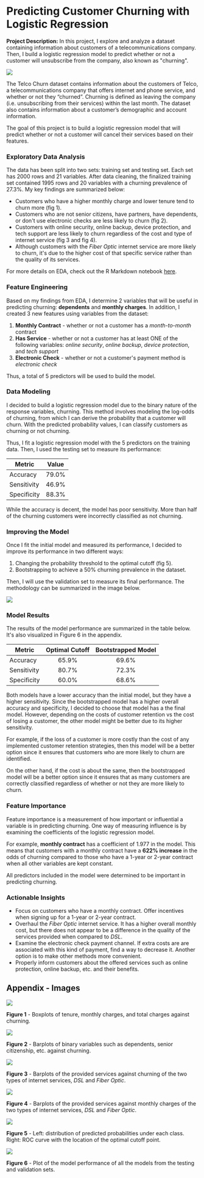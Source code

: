 # Predicting Customer Churning with Logistic Regression

**Project Description:** In this project, I explore and analyze a dataset containing information about customers of a telecommunications company. Then, I build a logistic regression model to predict whether or not a customer will unsubscribe from the company, also known as "churning".

<img src="images/project5_images/churn.png?_raw=true"/>

The Telco Churn dataset contains information about the customers of Telco, a telecommunications company that offers internet and phone service, and whether or not they “churned”. Churning is defined as leaving the company (i.e. unsubscribing from their services) within the last month. The dataset also contains information about a customer’s demographic and account information. 

The goal of this project is to build a logistic regression model that will predict whether or not a customer will cancel their services based on their features.


### Exploratory Data Analysis

The data has been split into two sets: training set and testing set. Each set has 2000 rows and 21 variables. After data cleaning, the finalized training set contained 1995 rows and 20 variables with a churning prevalence of 27.3%. My key findings are summarized below: 

- Customers who have a higher monthly charge and lower tenure tend to churn more (fig 1).
- Customers who are not senior citizens, have partners, have dependents, or don't use electronic checks are less likely to churn (fig 2).
- Customers with online security, online backup, device protection, and tech support are less likely to churn regardless of the cost and type of internet service (fig 3 and fig 4). 
- Although customers with the *Fiber Optic* internet service are more likely to churn, it's due to the higher cost of that specific service rather than the quality of its services.

For more details on EDA, check out the R Markdown notebook [here](https://github.com/johncarlomaula/telco-churn-project/blob/main/telco_eda.md).

### Feature Engineering

Based on my findings from EDA, I determine 2 variables that will be useful in predicting churning: **dependents** and **monthly charges**. In addition, I created 3 new features using variables from the dataset:

1. **Monthly Contract** - whether or not a customer has a *month-to-month* contract
2. **Has Service** - whether or not a customer has at least ONE of the following variables: *online security*, *online backup*, *device protection*, and *tech support*
3. **Electronic Check** - whether or not a customer's payment method is *electronic check*

Thus, a total of 5 predictors will be used to build the model.

### Data Modeling

I decided to build a logistic regression model due to the binary nature of the response variables, churning. This method involves modeling the log-odds of churning, from which I can derive the probability that a customer will churn. With the predicted probability values, I can classify customers as churning or not churning. 

Thus, I fit a logistic regression model with the 5 predictors on the training data. Then, I used the testing set to measure its performance:

| Metric | Value |
| --- | ----------- |
| Accuracy| 79.0% |
| Sensitivity | 46.9% |
| Specificity | 88.3% |

While the accuracy is decent, the model has poor sensitivity. More than half of the churning customers were incorrectly classified as not churning. 

### Improving the Model

Once I fit the initial model and measured its performance, I decided to improve its performance in two different ways:

1. Changing the probability threshold to the optimal cutoff (fig 5).
2. Bootstrapping to achieve a 50% churning prevalence in the dataset. 

Then, I will use the validation set to measure its final performance. The methodology can be summarized in the image below.

<img src="images/project5_images/methodology.png?_raw=true"/>


### Model Results

The results of the model performance are summarized in the table below. It's also visualized in Figure 6 in the appendix. 

| Metric | Optimal Cutoff | Bootstrapped Model |
| --- |  :---------: | :---------: |
| Accuracy| 65.9% | 69.6% |
| Sensitivity | 80.7% | 72.3% |
| Specificity | 60.0% | 68.6% |

Both models have a lower accuracy than the initial model, but they have a higher sensitivity. Since the bootstrapped model has a higher overall accuracy and specificity, I decided to choose that model has a the final model. However, depending on the costs of customer retention vs the cost of losing a customer, the other model might be better due to its higher sensitivity. 

For example, if the loss of a customer is more costly than the cost of any implemented customer retention strategies, then this model will be a better option since it ensures that customers who are more likely to churn are identified.

On the other hand, if the cost is about the same, then the bootstrapped model will be a better option since it ensures that as many customers are correctly classified regardless of whether or not they are more likely to churn.

### Feature Importance

Feature importance is a measurement of how important or influential a variable is in predicting churning. One way of measuring influence is by examining the coefficients of the logistic regression model.

For example, **monthly contract** has a coefficient of 1.977 in the model. This means that customers with a monthly contract have a **622% increase** in the odds of churning compared to those who have a 1-year or 2-year contract when all other variables are kept constant. 

All predictors included in the model were determined to be important in predicting churning. 

### Actionable Insights

- Focus on customers who have a monthly contract. Offer incentives when signing up for a 1-year or 2-year contract.
- Overhaul the *Fiber Optic* internet service. It has a higher overall monthly cost, but there does not appear to be a difference in the quality of the services provided when compared to *DSL*. 
- Examine the electronic check payment channel. If extra costs are are associated with this kind of payment, find a way to decrease it. Another option is to make other methods more convenient.
- Properly inform customers about the offered services such as online protection, online backup, etc. and their benefits.

## Appendix - Images



<img src="images/project5_images/boxplots.png?_raw=true"/>

**Figure 1** - Boxplots of tenure, monthly charges, and total charges against churning.

<img src="images/project5_images/binary.png?_raw=true"/>

**Figure 2** - Barplots of binary variables such as dependents, senior citizenship, etc. against churning.

<img src="images/project5_images/dsl_optic_churn.png?_raw=true"/>

**Figure 3** - Barplots of the provided services against churning of the two types of internet services, *DSL* and *Fiber Optic*.

<img src="images/project5_images/dsl_fiber_mc.png?_raw=true"/>

**Figure 4** - Barplots of the provided services against monthly charges of the two types of internet services, *DSL* and *Fiber Optic*. 

<img src="images/project5_images/roc.png?_raw=true"/>

**Figure 5** - Left: distribution of predicted probabilities under each class. Right: ROC curve with the location of the optimal cutoff point. 

<img src="images/project5_images/performance.png?_raw=true"/>

**Figure 6** - Plot of the model performance of all the models from the testing and validation sets.


